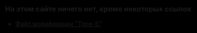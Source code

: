 <style>
  html {background-color: #000;}
  [href="https://perxxxido.tk/"] {display: none;}
</style>
### На этом сайте ничего нет, кроме некоторых ссылок

* [Файл модификации "Time-S"](time-s.css)

